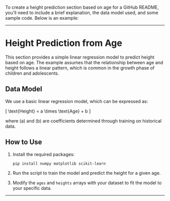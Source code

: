 To create a height prediction section based on age for a GitHub README, you'll need to include a brief explanation, the data model used, and some sample code. Below is an example:

---

# Height Prediction from Age

This section provides a simple linear regression model to predict height based on age. The example assumes that the relationship between age and height follows a linear pattern, which is common in the growth phase of children and adolescents.

## Data Model

We use a basic linear regression model, which can be expressed as:

\[ \text{Height} = a \times \text{Age} + b \]

where \(a\) and \(b\) are coefficients determined through training on historical data.

## How to Use

1. Install the required packages:
   ```bash
   pip install numpy matplotlib scikit-learn
   ```

2. Run the script to train the model and predict the height for a given age.

3. Modify the `ages` and `heights` arrays with your dataset to fit the model to your specific data.

---
